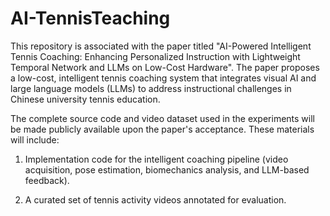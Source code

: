 # AI-TennisTeaching

This repository is associated with the paper titled "AI-Powered Intelligent Tennis Coaching: Enhancing Personalized Instruction with Lightweight Temporal Network and LLMs on Low-Cost Hardware". The paper proposes a low-cost, intelligent tennis coaching system that integrates visual AI and large language models (LLMs) to address instructional challenges in Chinese university tennis education.

The complete source code and video dataset used in the experiments will be made publicly available upon the paper's acceptance. These materials will include:

1. Implementation code for the intelligent coaching pipeline (video acquisition, pose estimation, biomechanics analysis, and LLM-based feedback).

2. A curated set of tennis activity videos annotated for evaluation.
